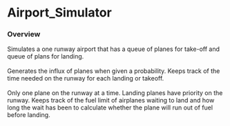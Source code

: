 # Airport_Simulator

### Overview

Simulates a one runway airport that has a queue of planes for take-off and queue of plans for landing.
<br><br>
Generates the influx of planes when given a probability. Keeps track of the time needed on the runway for each landing or takeoff.
<br><br>
Only one plane on the runway at a time. Landing planes have priority on the runway.
Keeps track of the fuel limit of airplanes waiting to land and how long the wait has been to calculate whether the plane will run out of fuel before landing.
<br><br>
